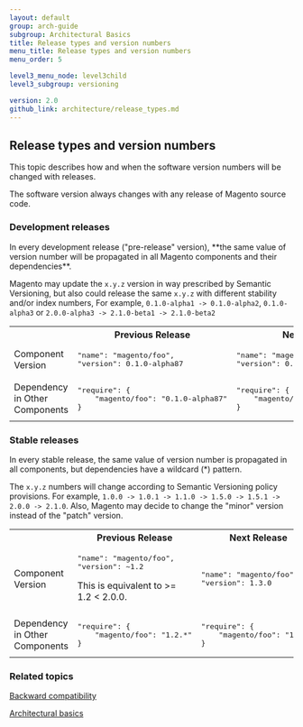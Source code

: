 ```yaml
---
layout: default
group: arch-guide
subgroup: Architectural Basics
title: Release types and version numbers
menu_title: Release types and version numbers
menu_order: 5

level3_menu_node: level3child
level3_subgroup: versioning

version: 2.0
github_link: architecture/release_types.md
---
```


<h2 id="verpol">Release types and version numbers</h2>

This topic describes how  and when the software version numbers will be changed with releases.

The software version  always changes with any release of Magento source code.

<h3>Development releases</h3>
In every development release ("pre-release" version), **the same value of version number will be propagated in all Magento components and their dependencies**.

Magento may update the `x.y.z` version in way prescribed by Semantic Versioning, but also could release the same `x.y.z` with different stability and/or index numbers, For example, `0.1.0-alpha1 -> 0.1.0-alpha2`, `0.1.0-alpha3` or `2.0.0-alpha3 -> 2.1.0-beta1 -> 2.1.0-beta2`

<table>
<tbody>
<tr>
<th></th>
<th>Previous Release</th>
<th>Next Release</th>
</tr>
<tr>
<td>Component Version</td>
<td><pre>
"name": "magento/foo",
"version": 0.1.0-alpha87</pre></td>
<td><pre>
"name": "magento/foo",
"version": 0.1.0-alpha88</pre></td></tr>
<tr>
<td>Dependency in Other Components</td>
<td><pre>"require": {
    "magento/foo": "0.1.0-alpha87"
}
</pre></td>
<td><pre>"require": {
    "magento/foo": "0.1.0-alpha88"
}
</pre></td></tr>
</tbody>
</table>

<h3>Stable releases</h3>

In every stable release, the same value of version number is propagated in all components, but dependencies have a wildcard (*) pattern.

The `x.y.z` numbers will change according to Semantic Versioning policy provisions. For example, `1.0.0 -> 1.0.1 -> 1.1.0 -> 1.5.0 -> 1.5.1 -> 2.0.0 -> 2.1.0`. Also, Magento may decide to change the "minor" version instead of the "patch" version.


<table>
<tbody>
<tr>
<th></th>
<th>Previous Release</th>
<th>Next Release</th>
</tr>
<tr>
<td>Component Version</td>
<td><pre>"name": "magento/foo",
"version": ~1.2
</pre>
<p>This is equivalent to &gt;= 1.2 &lt; 2.0.0.</p></td>
<td><pre>"name": "magento/foo",
"version": 1.3.0
</pre></td></tr>
<tr>
<td>Dependency in Other Components</td>
<td><pre>"require": {
    "magento/foo": "1.2.*"
}
</pre></td>
<td><pre>"require": {
    "magento/foo": "1.3.*"
}
</pre></td>
</tr>
</tbody>
</table>




<h3>Related topics</h3>
<a href="{{page.baseurl}}architecture/back-compatibility.html">Backward compatibility</a>

<a href="{{page.baseurl}}architecture/archi_perspectives/ABasics_intro.html">Architectural basics</a>
